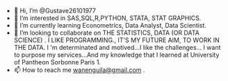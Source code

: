 - 👋 Hi, I’m @Gustave26101977
- 👀 I’m interested in SAS,SQL,R,PYTHON, STATA, STAT GRAPHICS. 
- 🌱 I’m currently learning Econometrics, Data Analyst, Data Scientist. 
- 💞️ I’m looking to collaborate on  THE STATISTICS, DATA (OR DATA SCIENCE) .
     I LIKE PROGRAMMING., IT'S MY FUTURE AIM, TO WORK IN THE DATA. 
     I 'm determinated and motived...I like the challenges... 
     I want to purpose my services...And my knowledge that I learned at University of Pantheon Sorbonne Paris 1.
- 📫 How to reach me wanenguila@gmail.com .

<!---
Gustave26101977/Gustave26101977 is a ✨ special ✨ repository because its `README.md` (this file) appears on your GitHub profile.
You can click the Preview link to take a look at your changes.
--->
